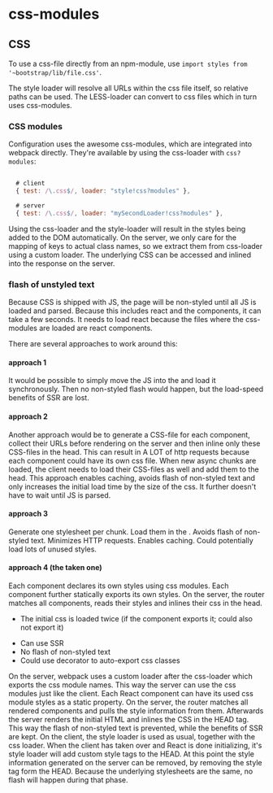 # css-modules

## CSS

To use a css-file directly from an npm-module, use `import styles from '~bootstrap/lib/file.css'`.

The style loader will resolve all URLs within the css file itself, so relative paths can be used.
The LESS-loader can convert to css files which in turn uses css-modules.

### CSS modules

Configuration uses the awesome css-modules, which are integrated into webpack directly.
They're available by using the css-loader with `css?modules`:

```js

  # client
  { test: /\.css$/, loader: "style!css?modules" },

  # server
  { test: /\.css$/, loader: "mySecondLoader!css?modules" },
```

Using the css-loader and the style-loader will result in the styles being added to the DOM automatically.
On the server, we only care for the mapping of keys to actual class names, so we extract them from css-loader using a custom loader.
The underlying CSS can be accessed and inlined into the response on the server.


### flash of unstyled text

Because CSS is shipped with JS, the page will be non-styled until all JS is loaded
and parsed. Because this includes react and the components, it can take a few seconds.
It needs to load react because the files where the css-modules are loaded are react components.

There are several approaches to work around this:

#### approach 1

It would be possible to simply move the JS into the <head> and load it synchronously.
Then no non-styled flash would happen, but the load-speed benefits of SSR are lost.


#### approach 2

Another approach would be to generate a CSS-file for each component, collect their
URLs before rendering on the server and then inline only these CSS-files in the head.
This can result in A LOT of http requests because each component could have its own css file.
When new async chunks are loaded, the client needs to load their CSS-files as well and add them to the head.
This approach enables caching, avoids flash of non-styled text and only increases
the initial load time by the size of the css. It further doesn't have to wait
until JS is parsed.


#### approach 3

Generate one stylesheet per chunk. Load them in the <head>.
Avoids flash of non-styled text. Minimizes HTTP requests. Enables caching.
Could potentially load lots of unused styles.


#### approach 4 (the taken one)
Each component declares its own styles using css modules.
Each component further statically exports its own styles.
On the server, the router matches all components, reads their styles and inlines their css in the head.

- The initial css is loaded twice (if the component exports it; could also not export it)
+ Can use SSR
+ No flash of non-styled text
+ Could use decorator to auto-export css classes

On the server, webpack uses a custom loader after the css-loader which exports the css module names. This way the server can use the css modules just like the client.
Each React component can have its used css module styles as a static property.
On the server, the router matches all rendered components and pulls the style information from them. Afterwards the server renders the initial HTML and inlines the CSS in the HEAD tag. This way the flash of non-styled text is prevented, while the
benefits of SSR are kept.
On the client, the style loader is used as usual, together with the css loader.
When the client has taken over and React is done initializing, it's style loader will add custom style tags to the HEAD. At this point the style information generated on the server can be removed, by removing the style tag form the HEAD.
Because the underlying stylesheets are the same, no flash will happen during that phase.
